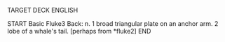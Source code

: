 TARGET DECK
ENGLISH

START
Basic
Fluke3
Back: n. 1 broad triangular plate on an anchor arm. 2 lobe of a whale's tail. [perhaps from *fluke2]
END

